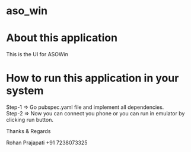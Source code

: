 # aso_win

# About this application

This is the UI for ASOWin <br>

# How to run this application in your system
Step-1 => Go pubspec.yaml file and implement all dependencies.<br>
Step-2 => Now you can connect you phone or you can run in emulator by clicking run button.<br>

Thanks & Regards

Rohan Prajapati
+91 7238073325
